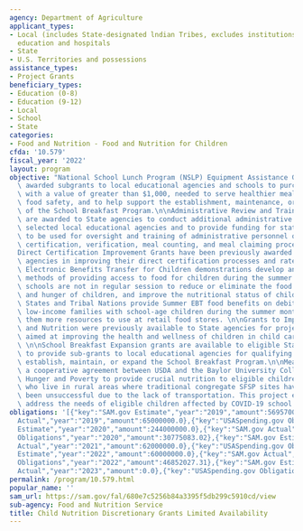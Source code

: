 ```yaml
---
agency: Department of Agriculture
applicant_types:
- Local (includes State-designated lndian Tribes, excludes institutions of higher
  education and hospitals
- State
- U.S. Territories and possessions
assistance_types:
- Project Grants
beneficiary_types:
- Education (0-8)
- Education (9-12)
- Local
- School
- State
categories:
- Food and Nutrition - Food and Nutrition for Children
cfda: '10.579'
fiscal_year: '2022'
layout: program
objective: "National School Lunch Program (NSLP) Equipment Assistance Grants are competitively\
  \ awarded subgrants to local educational agencies and schools to purchase equipment,\
  \ with a value of greater than $1,000, needed to serve healthier meals, improve\
  \ food safety, and to help support the establishment, maintenance, or expansion\
  \ of the School Breakfast Program.\n\nAdministrative Review and Training (ART) grants\
  \ are awarded to State agencies to conduct additional administrative reviews of\
  \ selected local educational agencies and to provide funding for state agencies\
  \ to be used for oversight and training of administrative personnel on application,\
  \ certification, verification, meal counting, and meal claiming procedures. \n\n\
  Direct Certification Improvement Grants have been previously awarded to assist States\
  \ agencies in improving their direct certification processes and rates.\n\nSummer\
  \ Electronic Benefits Transfer for Children demonstrations develop and test innovative\
  \ methods of providing access to food for children during the summer months when\
  \ schools are not in regular session to reduce or eliminate the food insecurity\
  \ and hunger of children, and improve the nutritional status of children. Participating\
  \ States and Tribal Nations provide Summer EBT food benefits on debit cards to eligible\
  \ low-income families with school-age children during the summer months, giving\
  \ them more resources to use at retail food stores. \n\nGrants to Improve Health\
  \ and Nutrition were previously available to State agencies for projects that were\
  \ aimed at improving the health and wellness of children in child care settings.\
  \ \n\nSchool Breakfast Expansion grants are available to eligible State agencies\
  \ to provide sub-grants to local educational agencies for qualifying schools to\
  \ establish, maintain, or expand the School Breakfast Program.\n\nMeals to You is\
  \ a cooperative agreement between USDA and the Baylor University Collaborative on\
  \ Hunger and Poverty to provide crucial nutrition to eligible children nationwide\
  \ who live in rural areas where traditional congregate SFSP sites have historically\
  \ been unsuccessful due to the lack of transportation. This project expanded to\
  \ address the needs of eligible children affected by COVID-19 school closures."
obligations: '[{"key":"SAM.gov Estimate","year":"2019","amount":56957000.0},{"key":"SAM.gov
  Actual","year":"2019","amount":65000000.0},{"key":"USASpending.gov Obligations","year":"2019","amount":41100088.83},{"key":"SAM.gov
  Estimate","year":"2020","amount":244000000.0},{"key":"SAM.gov Actual","year":"2020","amount":244000000.0},{"key":"USASpending.gov
  Obligations","year":"2020","amount":30775083.02},{"key":"SAM.gov Estimate","year":"2021","amount":32000000.0},{"key":"SAM.gov
  Actual","year":"2021","amount":62000000.0},{"key":"USASpending.gov Obligations","year":"2021","amount":47443514.5},{"key":"SAM.gov
  Estimate","year":"2022","amount":60000000.0},{"key":"SAM.gov Actual","year":"2022","amount":65130000.0},{"key":"USASpending.gov
  Obligations","year":"2022","amount":46852027.31},{"key":"SAM.gov Estimate","year":"2023","amount":64500000.0},{"key":"SAM.gov
  Actual","year":"2023","amount":0.0},{"key":"USASpending.gov Obligations","year":"2023","amount":165765196.31}]'
permalink: /program/10.579.html
popular_name: ''
sam_url: https://sam.gov/fal/680e7c5256b84a3395f5db299c5910cd/view
sub-agency: Food and Nutrition Service
title: Child Nutrition Discretionary Grants Limited Availability
---
```

